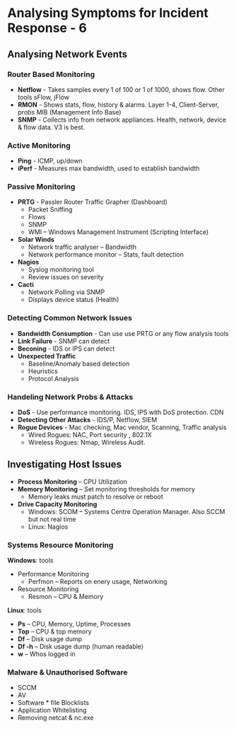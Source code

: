 # Analysing Symptoms for Incident Response - 6

## Analysing Network Events

### Router Based Monitoring 
 - **Netflow** - Takes samples every 1 of 100 or 1 of 1000, shows flow. Other tools sFlow, jFlow
 - **RMON** - Shows stats, flow, history & alarms. Layer 1-4, Client-Server, probs MIB (Management Info Base)
 - **SNMP** - Collects info from network appliances. Health, network, device & flow data. V3 is best.
 
### Active Monitoring
 - **Ping** - ICMP, up/down
 - **iPerf** - Measures max bandwidth, used to establish bandwidth
 
### Passive Monitoring
 - **PRTG** - Passler Router Traffic Grapher (Dashboard)
    - Packet Sniffing
    - Flows
    - SNMP
    - WMI – Windows Management Instrument (Scripting Interface) 
- **Solar Winds** 
    - Network traffic analyser – Bandwidth
    - Network performance monitor – Stats, fault detection
- **Nagios** 
    - Syslog monitoring tool
    - Review issues on severity 
- **Cacti** 
    - Network Polling via SNMP
    - Displays device status (Health) 
    
### Detecting Common Network Issues

 - **Bandwidth Consumption** - Can use use PRTG or any flow analysis tools
 - **Link Failure** - SNMP can detect
 - **Beconing** - IDS or IPS can detect
 - **Unexpected Traffic** 
   - Baseline/Anomaly based detection
   - Heuristics
   - Protocol Analysis

### Handeling Network Probs & Attacks

 - **DoS** - Use performance monitoring. IDS, IPS with DoS protection. CDN
 - **Detecting Other Attacks** - IDS/P, Netflow, SIEM
 - **Rogue Devices** - Mac checking, Mac vendor, Scanning, Traffic analysis 
   -  Wired Rogues: NAC, Port security , 802.1X
   -  Wireless Rogues: Nmap, Wireless Audit.
   
## Investigating Host Issues

 - **Process Monitoring** – CPU Utilization 
 - **Memory Monitoring** – Set monitoring thresholds for memory
    - Memory leaks must patch to resolve or reboot 
- **Drive Capacity Monitoring**
   - Windows: SCOM – Systems Centre Operation Manager. Also SCCM but not real time
   - Linux: Nagios
   
### Systems Resource Monitoring 

**Windows**: tools

 - Performance Monitoring
   - Perfmon – Reports on enery usage, Networking
 - Resource Monitoring
   - Resmon – CPU & Memory 
   
**Linux**: tools

 - **Ps** – CPU, Memory, Uptime, Processes
 - **Top** – CPU & top memory
 - **Df** – Disk usage dump
 - **Df -h** – Disk usage dump (human readable)
 - **w** – Whos logged in
 
### Malware & Unauthorised Software  

 -	SCCM
 -	AV
 -	Software * file Blocklists
 -	Application Whitelisting
 -	Removing netcat & nc.exe


